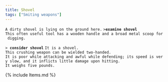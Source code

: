```yaml
---
title: Shovel
tags: ["Smiting weapons"]
---
```

`A dirty shovel is lying on the ground here.`
`>`**`examine shovel`**
`This often useful tool has a wooden handle and a broad metal scoop for digging.`

`> `**`consider shovel`**
`It is a shovel.`
`This crushing weapon can be wielded two-handed.`
`It is poor while attacking and awful while defending; its speed is very slow, and it inflicts little damage upon hitting.`
`It weighs five pounds.`

{% include Items.md %}
